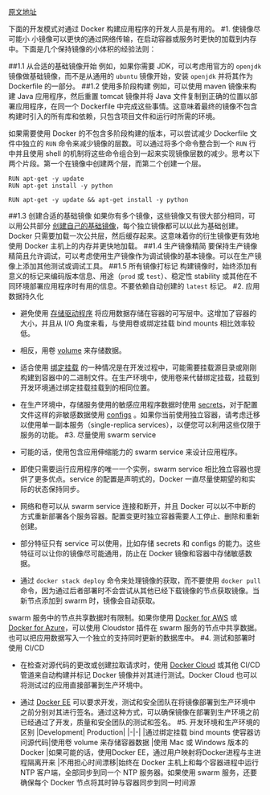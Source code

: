 [原文地址](https://docs.docker.com/develop/dev-best-practices/)

下面的开发模式对通过 Docker 构建应用程序的开发人员是有用的。
#1. 使镜像尽可能小
小镜像可以更快的通过网络传输，在启动容器或服务时更快的加载到内存中。下面是几个保持镜像的小体积的经验法则：

##1.1 从合适的基础镜像开始
例如，如果你需要 JDK，可以考虑用官方的 `openjdk` 镜像做基础镜像，而不是从通用的 `ubuntu` 镜像开始，安装 `openjdk` 并将其作为 Dockerfile 的一部分。
##1.2 使用多阶段构建
例如，可以使用 maven 镜像来构建 Java 应用程序，然后重置 tomcat 镜像并将 Java 文件复制到正确的位置以部署应用程序，在同一个 Dockerfile 中完成这些事情。这意味着最终的镜像不包含构建时引入的所有库和依赖，只包含项目文件和运行时所需的环境。

如果需要使用 Docker 的不包含多阶段构建的版本，可以尝试减少 Dockerfile 文件中独立的 `RUN` 命令来减少镜像的层数。可以通过将多个命令整合到一个 `RUN` 行中并且使用 shell 的机制将这些命令组合到一起来实现镜像层数的减少。思考以下两个片段。第一个在镜像中创建两个层，而第二个创建一个层。
```
RUN apt-get -y update
RUN apt-get install -y python
```
```
RUN apt-get -y update && apt-get install -y python
```
##1.3 创建合适的基础镜像
如果你有多个镜像，这些镜像又有很大部分相同，可以用公共部分 [创建自己的基础镜像](https://docs.docker.com/develop/develop-images/baseimages/)，每个独立镜像都可以以此为基础创建。
Docker 只需要加载一次公共层，然后缓存起来。这意味着你的衍生镜像更有效地使用 Docker 主机上的内存并更快地加载。
##1.4 生产镜像精简
要保持生产镜像精简且允许调试，可以考虑使用生产镜像作为调试镜像的基本镜像。可以在生产镜像上添加其他测试或调试工具。
##1.5 所有镜像打标记
构建镜像时，始终添加有意义的标记来编码版本信息、用途（`prod` 或 `test`）、稳定性 stability 或其他在不同环境部署应用程序时有用的信息。不要依赖自动创建的 `latest` 标记。
#2. 应用数据持久化
- 避免使用 [存储驱动程序](https://docs.docker.com/engine/userguide/storagedriver/) 将应用数据存储在容器的可写层中。这增加了容器的大小，并且从 I/O 角度来看，与使用卷或绑定挂载 bind mounts 相比效率较低。

- 相反，用卷 [volume](https://docs.docker.com/engine/admin/volumes/volumes/) 来存储数据。

- 适合使用 [绑定挂载](https://docs.docker.com/engine/admin/volumes/bind-mounts/) 的一种情况是在开发过程中，可能需要挂载源目录或刚刚构建到容器中的二进制文件。在生产环境中，使用卷来代替绑定挂载，挂载到开发环境通过绑定挂载挂载到的相同位置。

- 在生产环境中，存储服务使用的敏感应用程序数据时使用 [secrets](https://docs.docker.com/engine/swarm/secrets/)，对于配置文件这样的非敏感数据使用 [configs](https://docs.docker.com/engine/swarm/configs/) 。如果你当前使用独立容器，请考虑迁移以使用单一副本服务（single-replica services），以便您可以利用这些仅限于服务的功能。
#3. 尽量使用 swarm service
- 可能的话，使用包含应用伸缩能力的 swarm service 来设计应用程序。
- 即使只需要运行应用程序的唯一一个实例，swarm service 相比独立容器也提供了更多优点。service 的配置是声明式的，Docker 一直尽量使期望的和实际的状态保持同步。
- 网络和卷可以从 swarm service 连接和断开，并且 Docker 可以以不中断的方式重新部署各个服务容器。配置变更时独立容器需要人工停止、删除和重新创建。
- 部分特征只有 service 可以使用，比如存储 secrets 和 configs 的能力。这些特征可以让你的镜像尽可能通用，防止在 Docker 镜像和容器中存储敏感数据。
- 通过 `docker stack deploy` 命令来处理镜像的获取，而不要使用 `docker pull` 命令，因为通过后者部署时不会尝试从其他已经下载镜像的节点获取镜像。当新节点添加到 swarm 时，镜像会自动获取。

swarm 服务中的节点共享数据时有限制。如果你使用 [Docker for AWS](https://docs.docker.com/docker-for-aws/persistent-data-volumes/) 或 [Docker for Azure](https://docs.docker.com/develop/docker-for-azure/persistent-data-volumes/)，可以使用 Cloudstor 插件在 swarm 服务的节点中共享数据。也可以把应用数据写入一个独立的支持同时更新的数据库中。
#4. 测试和部署时使用 CI/CD
- 在检查对源代码的更改或创建拉取请求时，使用 [Docker Cloud](https://docs.docker.com/docker-cloud/builds/automated-build/) 或其他 CI/CD 管道来自动构建并标记 Docker 镜像并对其进行测试。Docker Cloud 也可以将测试过的应用直接部署到生产环境中。

- 通过 [Docker EE](https://docs.docker.com/enterprise/) 可以要求开发，测试和安全团队在将镜像部署到生产环境中之前分别对其进行签名。通过这种方式，可以确保镜像在部署到生产环境之前已经通过了开发，质量和安全团队的测试和签名。
#5. 开发环境和生产环境的区别
|Development| Production|
|-|-|
|通过绑定挂载 bind mounts 使容器访问源代码|使用卷 volume 来存储容器数据
|使用 Mac 或 Windows 版本的 Docker |如果可能的话，使用Docker EE，通过用户映射将Docker进程与主进程隔离开来
|不用担心时间漂移|始终在 Docker 主机上和每个容器进程中运行 NTP 客户端，全部同步到同一个 NTP 服务器。如果使用 swarm 服务，还要确保每个 Docker 节点将其时钟与容器同步到同一时间源